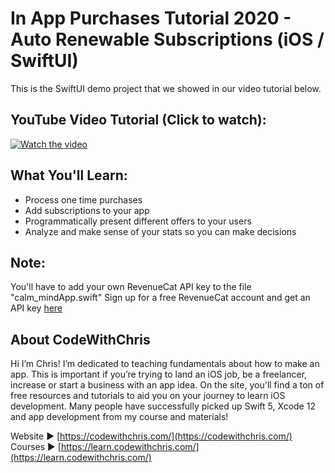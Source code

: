 # In App Purchases Tutorial 2020 - Auto Renewable Subscriptions (iOS / SwiftUI)
This is the SwiftUI demo project that we showed in our video tutorial below.

## YouTube Video Tutorial (Click to watch):
[![Watch the video](https://img.youtube.com/vi/EBasaCcHhUs/maxresdefault.jpg)](https://youtu.be/EBasaCcHhUs)

## What You'll Learn:
- Process one time purchases
- Add subscriptions to your app
- Programmatically present different offers to your users
- Analyze and make sense of your stats so you can make decisions

## Note:
You'll have to add your own RevenueCat API key to the file "calm_mindApp.swift"
Sign up for a free RevenueCat account and get an API key [here](https://codewithchris.com/rcat2)

## About CodeWithChris

Hi I’m Chris! I’m dedicated to teaching fundamentals about how to make an app. This is important if you’re trying to land an iOS job, be a freelancer, increase or start a business with an app idea. On the site, you'll find a ton of free resources and tutorials to aid you on your journey to learn iOS development. Many people have successfully picked up Swift 5, Xcode 12 and app development from my course and materials!

Website ► [https://codewithchris.com/](https://codewithchris.com/)
Courses ► [https://learn.codewithchris.com/](https://learn.codewithchris.com/)
